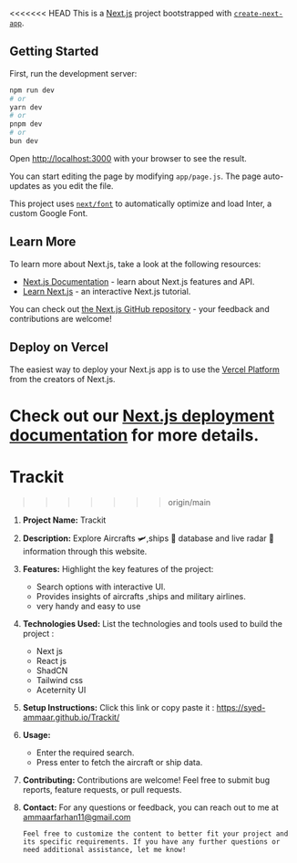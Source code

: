 <<<<<<< HEAD
This is a [Next.js](https://nextjs.org/) project bootstrapped with [`create-next-app`](https://github.com/vercel/next.js/tree/canary/packages/create-next-app).

## Getting Started

First, run the development server:

```bash
npm run dev
# or
yarn dev
# or
pnpm dev
# or
bun dev
```

Open [http://localhost:3000](http://localhost:3000) with your browser to see the result.

You can start editing the page by modifying `app/page.js`. The page auto-updates as you edit the file.

This project uses [`next/font`](https://nextjs.org/docs/basic-features/font-optimization) to automatically optimize and load Inter, a custom Google Font.

## Learn More

To learn more about Next.js, take a look at the following resources:

- [Next.js Documentation](https://nextjs.org/docs) - learn about Next.js features and API.
- [Learn Next.js](https://nextjs.org/learn) - an interactive Next.js tutorial.

You can check out [the Next.js GitHub repository](https://github.com/vercel/next.js/) - your feedback and contributions are welcome!

## Deploy on Vercel

The easiest way to deploy your Next.js app is to use the [Vercel Platform](https://vercel.com/new?utm_medium=default-template&filter=next.js&utm_source=create-next-app&utm_campaign=create-next-app-readme) from the creators of Next.js.

Check out our [Next.js deployment documentation](https://nextjs.org/docs/deployment) for more details.
=======
# Trackit
>>>>>>> origin/main

1. **Project Name:**
   Trackit

2. **Description:**
   Explore Aircrafts 🛩️,ships 🚢 database and live radar 📡 information through this website.
   
4. **Features:**
   Highlight the key features of the project:
   - Search options with interactive UI. 
   - Provides insights of aircrafts ,ships and military airlines.
   - very handy and easy to use

5. **Technologies Used:**
   List the technologies and tools used to build the project :
   - Next js
   - React js 
   - ShadCN
   - Tailwind css
   - Aceternity UI

6. **Setup Instructions:**
   Click this link or copy paste it :
   https://syed-ammaar.github.io/Trackit/


7. **Usage:**
   - Enter the required search.
   - Press enter to fetch the aircraft or ship data.

9. **Contributing:**
    Contributions are welcome! Feel free to submit bug reports, feature requests, or pull requests.
   


10. **Contact:**
    For any questions or feedback, you can reach out to me at ammaarfarhan11@gmail.com
    ```
    Feel free to customize the content to better fit your project and its specific requirements. If you have any further questions or need additional assistance, let me know!